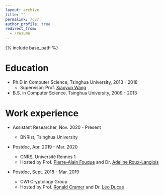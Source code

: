 ```yaml
---
layout: archive
title: ""
permalink: /cv/
author_profile: true
redirect_from:
  - /resume
---
```


{% include base_path %}

Education
======
* Ph.D in Computer Science, Tsinghua University, 2013 - 2018 
  * Supervisor: Prof. [Xiaoyun Wang](http://www.castu.tsinghua.edu.cn/publish/casen/1695/2010/20101224093253705266640/20101224093253705266640_.html)
* B.S. in Computer Science, Tsinghua University, 2009 - 2013

Work experience
======
* Assistant Researcher, Nov. 2020 - Present
  * BNRist, Tsinghua University

* Postdoc, Apr. 2019 - Mar. 2020 
  * CNRS, Université Rennes 1
  * Hosted by Prof. [Pierre-Alain Fouque](https://www.di.ens.fr/~fouque/) and Dr. [Adeline Roux-Langlois](http://people.irisa.fr/Adeline.Roux-Langlois/)

* Postdoc, Sept. 2018 - Mar. 2019
  * CWI Cryptology Group
  * Hosted by Prof. [Ronald Cramer](https://homepages.cwi.nl/~cramer/) and Dr. [Léo Ducas](https://homepages.cwi.nl/~ducas/)
